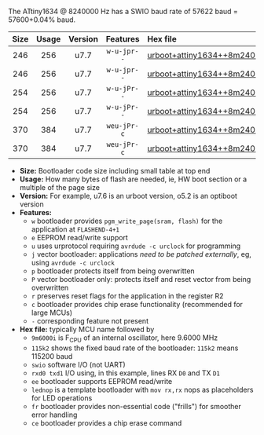 The ATtiny1634 @ 8240000 Hz has a SWIO baud rate of 57622 baud = 57600+0.04% baud.

|Size|Usage|Version|Features|Hex file|
|:-:|:-:|:-:|:-:|:--|
|246|256|u7.7|`w-u-jpr--`|[urboot+attiny1634++8m2400i+++57k6_swio_rxa7_txb0_lednop.hex](https://raw.githubusercontent.com/stefanrueger/urboot.hex/main/mcus/attiny1634/internal_oscillator/fint++8m2400_Hz/br+++57k6_bps/urboot+attiny1634++8m2400i+++57k6_swio_rxa7_txb0_lednop.hex)|
|246|256|u7.7|`w-u-jpr--`|[urboot+attiny1634++8m2400i+++57k6_swio_rxb1_txb2_lednop.hex](https://raw.githubusercontent.com/stefanrueger/urboot.hex/main/mcus/attiny1634/internal_oscillator/fint++8m2400_Hz/br+++57k6_bps/urboot+attiny1634++8m2400i+++57k6_swio_rxb1_txb2_lednop.hex)|
|254|256|u7.7|`w-u-jPr--`|[urboot+attiny1634++8m2400i+++57k6_swio_rxa7_txb0.hex](https://raw.githubusercontent.com/stefanrueger/urboot.hex/main/mcus/attiny1634/internal_oscillator/fint++8m2400_Hz/br+++57k6_bps/urboot+attiny1634++8m2400i+++57k6_swio_rxa7_txb0.hex)|
|254|256|u7.7|`w-u-jPr--`|[urboot+attiny1634++8m2400i+++57k6_swio_rxb1_txb2.hex](https://raw.githubusercontent.com/stefanrueger/urboot.hex/main/mcus/attiny1634/internal_oscillator/fint++8m2400_Hz/br+++57k6_bps/urboot+attiny1634++8m2400i+++57k6_swio_rxb1_txb2.hex)|
|370|384|u7.7|`weu-jPr-c`|[urboot+attiny1634++8m2400i+++57k6_swio_rxa7_txb0_ee_lednop_fr_ce.hex](https://raw.githubusercontent.com/stefanrueger/urboot.hex/main/mcus/attiny1634/internal_oscillator/fint++8m2400_Hz/br+++57k6_bps/urboot+attiny1634++8m2400i+++57k6_swio_rxa7_txb0_ee_lednop_fr_ce.hex)|
|370|384|u7.7|`weu-jPr-c`|[urboot+attiny1634++8m2400i+++57k6_swio_rxb1_txb2_ee_lednop_fr_ce.hex](https://raw.githubusercontent.com/stefanrueger/urboot.hex/main/mcus/attiny1634/internal_oscillator/fint++8m2400_Hz/br+++57k6_bps/urboot+attiny1634++8m2400i+++57k6_swio_rxb1_txb2_ee_lednop_fr_ce.hex)|

- **Size:** Bootloader code size including small table at top end
- **Usage:** How many bytes of flash are needed, ie, HW boot section or a multiple of the page size
- **Version:** For example, u7.6 is an urboot version, o5.2 is an optiboot version
- **Features:**
  + `w` bootloader provides `pgm_write_page(sram, flash)` for the application at `FLASHEND-4+1`
  + `e` EEPROM read/write support
  + `u` uses urprotocol requiring `avrdude -c urclock` for programming
  + `j` vector bootloader: applications *need to be patched externally*, eg, using `avrdude -c urclock`
  + `p` bootloader protects itself from being overwritten
  + `P` vector bootloader only: protects itself and reset vector from being overwritten
  + `r` preserves reset flags for the application in the register R2
  + `c` bootloader provides chip erase functionality (recommended for large MCUs)
  + `-` corresponding feature not present
- **Hex file:** typically MCU name followed by
  + `9m6000i` is F<sub>CPU</sub> of an internal oscillator, here 9.6000 MHz
  + `115k2` shows the fixed baud rate of the bootloader: `115k2` means 115200 baud
  + `swio` software I/O (not UART)
  + `rxd0 txd1` I/O using, in this example, lines RX `D0` and TX `D1`
  + `ee` bootloader supports EEPROM read/write
  + `lednop` is a template bootloader with `mov rx,rx` nops as placeholders for LED operations
  + `fr` bootloader provides non-essential code ("frills") for smoother error handling
  + `ce` bootloader provides a chip erase command
